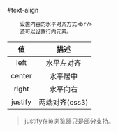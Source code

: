 #text-align

```
	设置内容的水平对齐方式<br/>
	还可以设置行内元素。
```


|值|描述|
| :---: | :---: |
|left|水平左对齐|
|center|水平居中|
|right|水平向右|
|justify|两端对齐(css3)|

>justify在ie浏览器只是部分支持。
